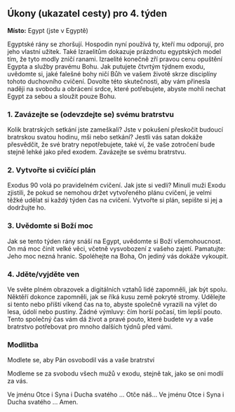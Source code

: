 ## Úkony (ukazatel cesty) pro 4. týden

**Místo:** Egypt (jste v Egyptě)

Egyptské rány se zhoršují. Hospodin nyní používá ty, kteří mu odporují, pro jeho vlastní užitek. Také
Izraelitům dokazuje prázdnotu egyptských model tím, že tyto modly zničí ranami. Izraelité konečně zří
pravou cenu opuštění Egypta a služby pravému Bohu. Jak putujete čtvrtým týdnem exodu, uvědomte si,
jaké falešné bohy ničí Bůh ve vašem životě skrze disciplíny tohoto duchovního cvičení. Dovolte této
skutečnosti, aby vám přinesla naději na svobodu a obrácení srdce, které potřebujete, abyste mohli nechat
Egypt za sebou a sloužit pouze Bohu.

### 1. Zavázejte se (odevzdejte se) svému bratrstvu

Kolik bratrských setkání jste zameškali? Jste v pokušení přeskočit budoucí bratrskou svatou hodinu, mši nebo setkání? Jestli vás satan dokáže přesvědčit, že své bratry nepotřebujete, také ví, že vaše zotročení bude stejně lehké jako před exodem. Zavázejte se svému bratrstvu.

### 2. Vytvořte si cvičící plán

Exodus 90 volá po pravidelném cvičení. Jak jste si vedli? Minulí muži Exodu zjistili, že pokud se nemohou držet vytvořeného plánu cvičení, je velmi těžké udělat si každý týden čas na cvičení. Vytvořte si plán, sepište si jej a dodržujte ho.

### 3. Uvědomte si Boží moc

Jak se tento týden rány snáší na Egypt, uvědomte si Boží všemohoucnost. On má moc činit velké věci, včetně vysvobození z vašeho zajetí. Pamatujte: Jeho moc nezná hranic. Spoléhejte na Boha, On jediný vás dokáže vykoupit.

### 4. Jděte/vyjděte ven

Ve světe plném obrazovek a digitálních vztahů lidé zapomněli, jak být spolu. Něktěří dokonce zapomněli, jak se říká kusu země pokryté stromy. Udělejte si tento nebo příští víkend čas na to, abyste společně vyrazili na výlet do lesa, údolí nebo pustiny. Žádné výmluvy: čím horší počasí, tím lepší pouto. Tento společný čas vám dá život a pravé pouto, které budete vy a vaše bratrstvo potřebovat pro mnoho dalších týdnů před vámi.

### Modlitba

Modlete se, aby Pán osvobodil vás a vaše bratrství

Modleme se za svobodu všech mužů v exodu, stejně tak, jako se oni modlí za vás.

Ve jménu Otce i Syna i Ducha svatého … Otče náš… Ve jménu Otce i Syna i Ducha svatého … Amen.
